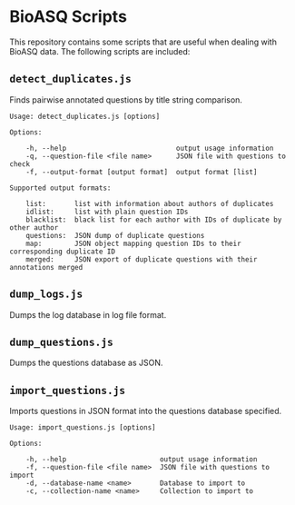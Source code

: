 BioASQ Scripts
==============

This repository contains some scripts that are useful when dealing with BioASQ data.
The following scripts are included:

`detect_duplicates.js`
----------------------

Finds pairwise annotated questions by title string comparison.

    Usage: detect_duplicates.js [options]

    Options:

        -h, --help                           output usage information
        -q, --question-file <file name>      JSON file with questions to check
        -f, --output-format [output format]  output format [list]

    Supported output formats:

        list:       list with information about authors of duplicates
        idlist:     list with plain question IDs
        blacklist:  black list for each author with IDs of duplicate by other author
        questions:  JSON dump of duplicate questions
        map:        JSON object mapping question IDs to their corresponding duplicate ID
        merged:     JSON export of duplicate questions with their annotations merged


`dump_logs.js`
--------------

Dumps the log database in log file format.

`dump_questions.js`
-------------------

Dumps the questions database as JSON.

`import_questions.js`
---------------------

Imports questions in JSON format into the questions database specified.

    Usage: import_questions.js [options]

    Options:

        -h, --help                       output usage information
        -f, --question-file <file name>  JSON file with questions to import
        -d, --database-name <name>       Database to import to
        -c, --collection-name <name>     Collection to import to
